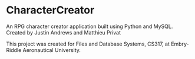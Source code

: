 # CharacterCreator
An RPG character creator application built using Python and MySQL.
Created by Justin Andrews and Matthieu Privat

This project was created for Files and Database Systems, CS317, at Embry-Riddle Aeronautical University.
